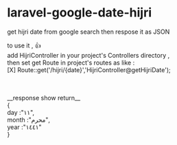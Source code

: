 # laravel-google-date-hijri
get hijri date from google search then respose it as JSON

   

to use it , :+1: <br />
add HijriController in your project's Controllers directory , <br />
then set get Route in   project's routes as like : <br />
  [X] Route::get('/hijri/{date}','HijriController@getHijriDate');
  
  
 <br />
 <br />
__response show return__ <br />
{ <br />
day	:"١١", <br />
month	:"محرم", <br />
year	:"١٤٤١" <br />
}


